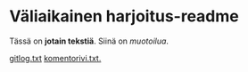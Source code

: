 # Väliaikainen harjoitus-readme
Tässä on **jotain tekstiä**. Siinä on *muotoilua*.

[gitlog.txt](https://github.com/elucca/OTM-Studytrack/blob/master/laskarit/viikko1/gitlog.txt)
[komentorivi.txt.](https://github.com/elucca/OTM-Studytrack/blob/master/laskarit/viikko1/komentorivi.txt)
